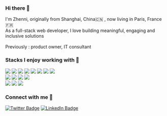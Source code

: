 ### Hi there 👋

I'm Zhenni, originally from Shanghai, China🇨🇳 , now living in Paris, France🇫🇷 
<br />
As a full-stack web developer, I love building meaningful, engaging and inclusive solutions  
<br />
Previously : product owner, IT consultant

### Stacks I enjoy working with 🤩
![](https://img.shields.io/badge/JavaScript-informational?style=flat&logo=JavaScript&logoColor=ColorName&color=grey)
![](https://img.shields.io/badge/TypeScript-informational?style=flat&logo=TypeScript&logoColor=ColorName&color=grey)
![](https://img.shields.io/badge/React-informational?style=flat&logo=react&logoColor=ColorName&color=grey)
![](https://img.shields.io/badge/Next.js-informational?style=flat&logo=Next.js&logoColor=ColorName&color=grey)
![](https://img.shields.io/badge/Node.js-informational?style=flat&logo=Node.js&logoColor=ColorName&color=grey)
![](https://img.shields.io/badge/Express-informational?style=flat&logo=Express&logoColor=ColorName&color=grey)
![](https://img.shields.io/badge/MongoDB-informational?style=flat&logo=MongoDB&logoColor=ColorName&color=grey)
![](https://img.shields.io/badge/GraphQL-informational?style=flat&logo=graphql&logoColor=ColorName&color=grey)
<br/>
![](https://img.shields.io/badge/CSS-informational?style=flat&logo=css3&logoColor=ColorName&color=grey)
![](https://img.shields.io/badge/Sass-informational?style=flat&logo=Sass&logoColor=ColorName&color=grey)
![](https://img.shields.io/badge/Jasmine-informational?style=flat&logo=Jasmine&logoColor=ColorName&color=grey)
![](https://img.shields.io/badge/Jest-informational?style=flat&logo=jest&logoColor=ColorName&color=grey)
<br/>
![](https://img.shields.io/badge/NPM-informational?style=flat&logo=npm&logoColor=ColorName&color=grey)
![](https://img.shields.io/badge/Postman-informational?style=flat&logo=Postman&logoColor=ColorName&color=grey)
![](https://img.shields.io/badge/heroku-informational?style=flat&logo=heroku&logoColor=ColorName&color=grey)

### Connect with me 💼
[![Twitter Badge](https://img.shields.io/badge/Twitter-Profile-informational?style=flat&logo=twitter&logoColor=white&color=1CA2F1)](https://twitter.com/jennyqzn?s=09)
[![LinkedIn Badge](https://img.shields.io/badge/LinkedIn-Profile-informational?style=flat&logo=linkedin&logoColor=white&color=0D76A8)](https://www.linkedin.com/in/zhenniqian/)
